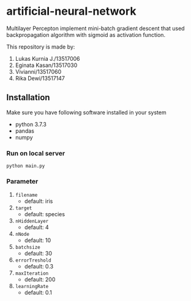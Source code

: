 # artificial-neural-network
Multilayer Percepton implement mini-batch gradient descent that used backpropagation algorithm with sigmoid as activation function.

This repository is made by:
1. Lukas Kurnia J./13517006
2. Eginata Kasan/13517030
3. Vivianni/13517060
4. Rika Dewi/13517147

## Installation
Make sure you have following software installed in your system
* python 3.7.3
* pandas
* numpy

### Run on local server
```
python main.py
```

### Parameter

1. `filename`
    - default: iris
2. `target`
    - default: species
3. `nHiddenLayer`
    - default: 4
4. `nNode`
    - default: 10
5. `batchsize`
    - default: 30
6. `errorTreshold`
    - default: 0.3
7. `maxIteration`
    - default: 200
7. `learningRate`
    - default: 0.1
